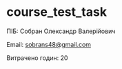# course_test_task

ПІБ: Собран Олександр Валерійович

Email: sobrans48@gmail.com

Витрачено годин: 20
